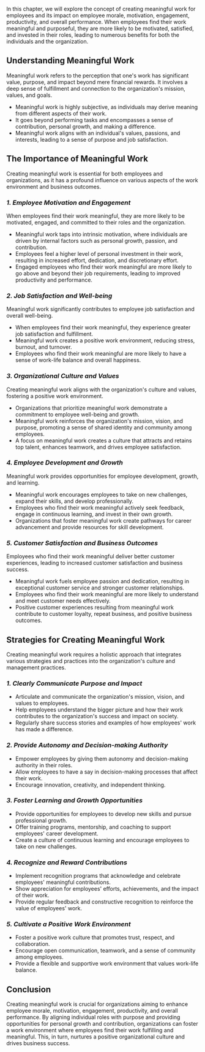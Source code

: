 
In this chapter, we will explore the concept of creating meaningful work for employees and its impact on employee morale, motivation, engagement, productivity, and overall performance. When employees find their work meaningful and purposeful, they are more likely to be motivated, satisfied, and invested in their roles, leading to numerous benefits for both the individuals and the organization.

**Understanding Meaningful Work**
---------------------------------

Meaningful work refers to the perception that one's work has significant value, purpose, and impact beyond mere financial rewards. It involves a deep sense of fulfillment and connection to the organization's mission, values, and goals.

* Meaningful work is highly subjective, as individuals may derive meaning from different aspects of their work.
* It goes beyond performing tasks and encompasses a sense of contribution, personal growth, and making a difference.
* Meaningful work aligns with an individual's values, passions, and interests, leading to a sense of purpose and job satisfaction.

**The Importance of Meaningful Work**
-------------------------------------

Creating meaningful work is essential for both employees and organizations, as it has a profound influence on various aspects of the work environment and business outcomes.

### *1. Employee Motivation and Engagement*

When employees find their work meaningful, they are more likely to be motivated, engaged, and committed to their roles and the organization.

* Meaningful work taps into intrinsic motivation, where individuals are driven by internal factors such as personal growth, passion, and contribution.
* Employees feel a higher level of personal investment in their work, resulting in increased effort, dedication, and discretionary effort.
* Engaged employees who find their work meaningful are more likely to go above and beyond their job requirements, leading to improved productivity and performance.

### *2. Job Satisfaction and Well-being*

Meaningful work significantly contributes to employee job satisfaction and overall well-being.

* When employees find their work meaningful, they experience greater job satisfaction and fulfillment.
* Meaningful work creates a positive work environment, reducing stress, burnout, and turnover.
* Employees who find their work meaningful are more likely to have a sense of work-life balance and overall happiness.

### *3. Organizational Culture and Values*

Creating meaningful work aligns with the organization's culture and values, fostering a positive work environment.

* Organizations that prioritize meaningful work demonstrate a commitment to employee well-being and growth.
* Meaningful work reinforces the organization's mission, vision, and purpose, promoting a sense of shared identity and community among employees.
* A focus on meaningful work creates a culture that attracts and retains top talent, enhances teamwork, and drives employee satisfaction.

### *4. Employee Development and Growth*

Meaningful work provides opportunities for employee development, growth, and learning.

* Meaningful work encourages employees to take on new challenges, expand their skills, and develop professionally.
* Employees who find their work meaningful actively seek feedback, engage in continuous learning, and invest in their own growth.
* Organizations that foster meaningful work create pathways for career advancement and provide resources for skill development.

### *5. Customer Satisfaction and Business Outcomes*

Employees who find their work meaningful deliver better customer experiences, leading to increased customer satisfaction and business success.

* Meaningful work fuels employee passion and dedication, resulting in exceptional customer service and stronger customer relationships.
* Employees who find their work meaningful are more likely to understand and meet customer needs effectively.
* Positive customer experiences resulting from meaningful work contribute to customer loyalty, repeat business, and positive business outcomes.

**Strategies for Creating Meaningful Work**
-------------------------------------------

Creating meaningful work requires a holistic approach that integrates various strategies and practices into the organization's culture and management practices.

### *1. Clearly Communicate Purpose and Impact*

* Articulate and communicate the organization's mission, vision, and values to employees.
* Help employees understand the bigger picture and how their work contributes to the organization's success and impact on society.
* Regularly share success stories and examples of how employees' work has made a difference.

### *2. Provide Autonomy and Decision-making Authority*

* Empower employees by giving them autonomy and decision-making authority in their roles.
* Allow employees to have a say in decision-making processes that affect their work.
* Encourage innovation, creativity, and independent thinking.

### *3. Foster Learning and Growth Opportunities*

* Provide opportunities for employees to develop new skills and pursue professional growth.
* Offer training programs, mentorship, and coaching to support employees' career development.
* Create a culture of continuous learning and encourage employees to take on new challenges.

### *4. Recognize and Reward Contributions*

* Implement recognition programs that acknowledge and celebrate employees' meaningful contributions.
* Show appreciation for employees' efforts, achievements, and the impact of their work.
* Provide regular feedback and constructive recognition to reinforce the value of employees' work.

### *5. Cultivate a Positive Work Environment*

* Foster a positive work culture that promotes trust, respect, and collaboration.
* Encourage open communication, teamwork, and a sense of community among employees.
* Provide a flexible and supportive work environment that values work-life balance.

**Conclusion**
--------------

Creating meaningful work is crucial for organizations aiming to enhance employee morale, motivation, engagement, productivity, and overall performance. By aligning individual roles with purpose and providing opportunities for personal growth and contribution, organizations can foster a work environment where employees find their work fulfilling and meaningful. This, in turn, nurtures a positive organizational culture and drives business success.
